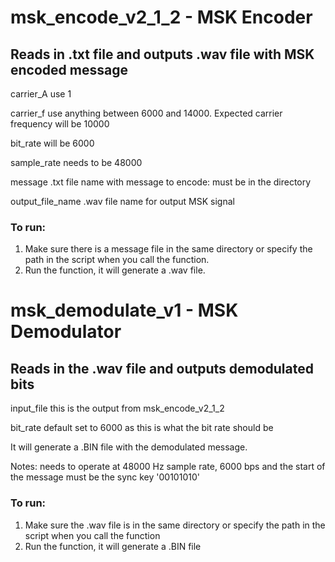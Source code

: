 # msk_encode_v2_1_2 - MSK Encoder
## Reads in .txt file and outputs .wav file with MSK encoded message

carrier_A         use 1

carrier_f         use anything between 6000 and 14000. Expected carrier frequency will be 10000

bit_rate          will be 6000

sample_rate       needs to be 48000

message           .txt file name with message to encode: must be in the directory

output_file_name  .wav file name for output MSK signal

### To run:
1. Make sure there is a message file in the same directory or specify the path in the script when you call the function.
2. Run the function, it will generate a .wav file.


# msk_demodulate_v1 - MSK Demodulator
## Reads in the .wav file and outputs demodulated bits

input_file      this is the output from msk_encode_v2_1_2

bit_rate        default set to 6000 as this is what the bit rate should be

It will generate a .BIN file with the demodulated message.

Notes: needs to operate at 48000 Hz sample rate, 6000 bps and the start of the message must be the sync key '00101010'

### To run:
1. Make sure the .wav file is in the same directory or specify the path in the script when you call the function
2. Run the function, it will generate a .BIN file
